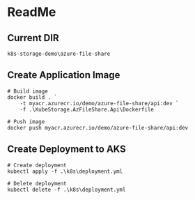 # ReadMe

## Current DIR
```
k8s-storage-demo\azure-file-share
```

## Create Application Image
```
# Build image
docker build . `
	-t myacr.azurecr.io/demo/azure-file-share/api:dev `
	-f .\KubeStorage.AzFileShare.Api\Dockerfile

# Push image
docker push myacr.azurecr.io/demo/azure-file-share/api:dev
```

## Create Deployment to AKS
```
# Create deployment
kubectl apply -f .\k8s\deployment.yml

# Delete deployment
kubectl delete -f .\k8s\deployment.yml
```